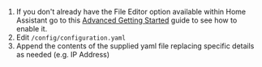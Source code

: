 1. If you don't already have the File Editor option available within Home Assistant go to this [Advanced Getting Started](https://www.home-assistant.io/getting-started/configuration/) guide to see how to enable it.
2. Edit `/config/configuration.yaml`
3. Append the contents of the supplied yaml file replacing specific details as needed (e.g. IP Address)
